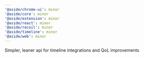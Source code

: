 ```yaml
---
'@aside/chrome-ui': minor
'@aside/core': minor
'@aside/extension': minor
'@aside/react': minor
'@aside/recoil': minor
'@aside/timeline': minor
'@aside/web': minor
---
```


Simpler, leaner api for timeline integrations and QoL improvements
